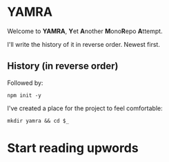 # YAMRA
Welcome to **YAMRA**, **Y**et **A**nother **M**ono**R**epo **A**ttempt.

I'll write the history of it in reverse order. Newest first.

## History (in reverse order)

Followed by:

```npm init -y```


I've created a place for the project to feel comfortable:

```mkdir yamra && cd $_```

# Start reading upwords
